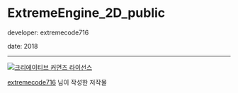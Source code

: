 # ExtremeEngine_2D_public

developer: extremecode716

date: 2018

----
<a rel="license" href="http://creativecommons.org/licenses/by-nc-sa/4.0/"><img alt="크리에이티브 커먼즈 라이선스" style="border-width:0" src="https://i.creativecommons.org/l/by-nc-sa/4.0/88x31.png" /></a>

<a href='https://github.com/extremecode716/' target='_blank'>extremecode716</a> 님이 작성한  저작물
